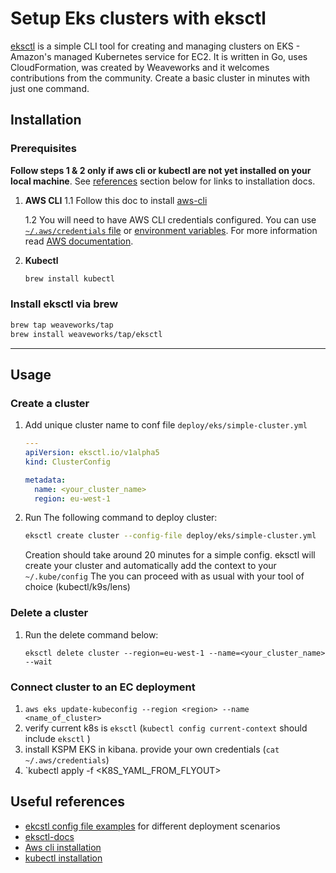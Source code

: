 # Setup Eks clusters with eksctl

[eksctl](https://eksctl.io/) is a simple CLI tool for creating and managing clusters on EKS - Amazon's managed Kubernetes service for EC2. It is written in Go, uses CloudFormation, was created by Weaveworks and it welcomes contributions from the community. Create a basic cluster in minutes with just one command.

## Installation

### Prerequisites

**Follow steps 1 & 2 only if aws cli or kubectl are not yet installed on your local machine**.
See [references](#useful-references) section below for links to installation docs.

1. **AWS CLI**
   1.1 Follow this doc to install [aws-cli](https://docs.aws.amazon.com/cli/latest/userguide/getting-started-install.html)

   1.2 You will need to have AWS CLI credentials configured. You can use [`~/.aws/credentials` file][awsconfig]
   or [environment variables][awsenv]. For more information read [AWS documentation](https://docs.aws.amazon.com/cli/latest/userguide/cli-environment.html).

   [awsenv]: https://docs.aws.amazon.com/cli/latest/userguide/cli-environment.html
   [awsconfig]: https://docs.aws.amazon.com/cli/latest/userguide/cli-config-files.html

2. **Kubectl**
   ```bash
   brew install kubectl
   ```

### Install eksctl via brew

```bash
brew tap weaveworks/tap
brew install weaveworks/tap/eksctl
```

---

## Usage

### Create a cluster

1. Add unique cluster name to conf file `deploy/eks/simple-cluster.yml`

   ```yml
   ---
   apiVersion: eksctl.io/v1alpha5
   kind: ClusterConfig

   metadata:
     name: <your_cluster_name>
     region: eu-west-1
   ```

2. Run The following command to deploy cluster:
   ```bash
   eksctl create cluster --config-file deploy/eks/simple-cluster.yml
   ```
   Creation should take around 20 minutes for a simple config.
   eksctl will create your cluster and automatically add the context to your `~/.kube/config`
   The you can proceed with as usual with your tool of choice (kubectl/k9s/lens)

### Delete a cluster

1. Run the delete command below:
   ```
   eksctl delete cluster --region=eu-west-1 --name=<your_cluster_name> --wait
   ```

### Connect cluster to an EC deployment

1. `aws eks update-kubeconfig --region <region> --name <name_of_cluster>`
2. verify current k8s is `eksctl` (`kubectl config current-context` should include `eksctl` )
3. install KSPM EKS in kibana. provide your own credentials (`cat ~/.aws/credentials`)
4. `kubectl apply -f <K8S_YAML_FROM_FLYOUT>

## Useful references

- [ekcstl config file examples](https://github.com/weaveworks/eksctl/tree/main/examples) for different deployment scenarios
- [eksctl-docs](https://eksctl.io/introduction/)
- [Aws cli installation](https://docs.aws.amazon.com/cli/latest/userguide/getting-started-version.html)
- [kubectl installation](https://kubernetes.io/docs/tasks/tools/install-kubectl-macos/)
